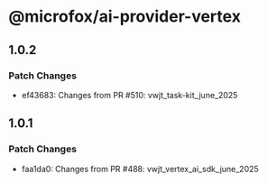 # @microfox/ai-provider-vertex

## 1.0.2

### Patch Changes

- ef43683: Changes from PR #510: vwjt_task-kit_june_2025

## 1.0.1

### Patch Changes

- faa1da0: Changes from PR #488: vwjt_vertex_ai_sdk_june_2025
